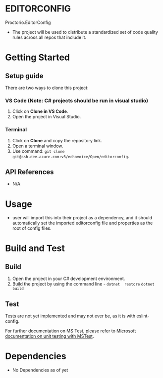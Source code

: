 # EDITORCONFIG
Proctorio.EditorConfig
- The project will be used to distribute a standardized set of code quality rules across all repos that include it.

# Getting Started

## Setup guide
There are two ways to clone this project:


### VS Code (Note: C# projects should be run in visual studio)
1. Click on **Clone in VS Code**.
2. Open the project in Visual Studio.


### Terminal
1. Click on **Clone** and copy the repository link.
2. Open a terminal window.
3. Use command: `git clone git@ssh.dev.azure.com:v3/echovoice/Open/editorconfig`.

## API References
- N/A

# Usage
- user will import this into their project as a dependency, and it should automatically set the imported editorconfig file and properties as the root of config files.

# Build and Test
## Build
1. Open the project in your C# development environment.
2. Build the project by using the command line -
`dotnet  restore`
`dotnet  build`

## Test
Tests are not yet implemented and may not ever be, as it is with eslint-config.

For further documentation on MS Test, please refer to [Microsoft documentation on unit testing with MSTest](https://learn.microsoft.com/en-us/dotnet/core/testing/unit-testing-with-mstest).

# Dependencies
- No Dependencies as of yet
